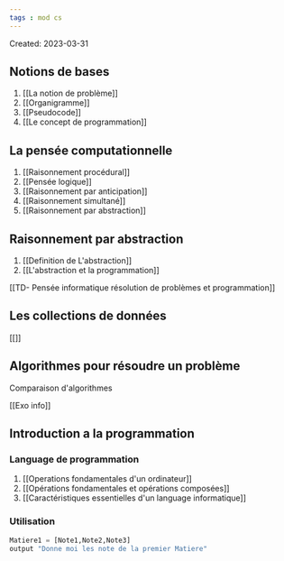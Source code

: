 ```yaml
---
tags : mod cs
---
```

Created: 2023-03-31

## Notions de bases

1. [[La notion de problème]] 
2. [[Organigramme]] 
3. [[Pseudocode]] 
4. [[Le concept de programmation]] 

## La pensée computationnelle

1. [[Raisonnement procédural]] 
2. [[Pensée logique]] 
3. [[Raisonnement par anticipation]]
4. [[Raisonnement simultané]] 
5. [[Raisonnement par abstraction]] 

## Raisonnement par abstraction

1. [[Definition de L'abstraction]] 
2. [[L'abstraction et la programmation]] 

[[TD- Pensée informatique résolution de problèmes et programmation]] 

## Les collections de données
[[]]


## Algorithmes pour résoudre un problème

 Comparaison d'algorithmes

[[Exo info]] 

## Introduction a la programmation
### **Language de programmation**
1. [[Operations fondamentales d'un ordinateur]] 
2. [[Opérations fondamentales et opérations composées]] 
3. [[Caractéristiques essentielles d'un language informatique]]

### **Utilisation** 

```python
Matiere1 = [Note1,Note2,Note3]
output "Donne moi les note de la premier Matiere"

```

